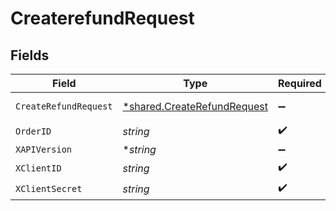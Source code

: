 # CreaterefundRequest


## Fields

| Field                                                                                                                         | Type                                                                                                                          | Required                                                                                                                      | Description                                                                                                                   | Example                                                                                                                       |
| ----------------------------------------------------------------------------------------------------------------------------- | ----------------------------------------------------------------------------------------------------------------------------- | ----------------------------------------------------------------------------------------------------------------------------- | ----------------------------------------------------------------------------------------------------------------------------- | ----------------------------------------------------------------------------------------------------------------------------- |
| `CreateRefundRequest`                                                                                                         | [*shared.CreateRefundRequest](../../../pkg/models/shared/createrefundrequest.md)                                              | :heavy_minus_sign:                                                                                                            | N/A                                                                                                                           | {"refund_amount":1,"refund_id":"refund_00912","refund_note":"refund note for reference","refund_speed":"STANDARD or INSTANT"} |
| `OrderID`                                                                                                                     | *string*                                                                                                                      | :heavy_check_mark:                                                                                                            | N/A                                                                                                                           |                                                                                                                               |
| `XAPIVersion`                                                                                                                 | **string*                                                                                                                     | :heavy_minus_sign:                                                                                                            | N/A                                                                                                                           |                                                                                                                               |
| `XClientID`                                                                                                                   | *string*                                                                                                                      | :heavy_check_mark:                                                                                                            | N/A                                                                                                                           |                                                                                                                               |
| `XClientSecret`                                                                                                               | *string*                                                                                                                      | :heavy_check_mark:                                                                                                            | N/A                                                                                                                           |                                                                                                                               |